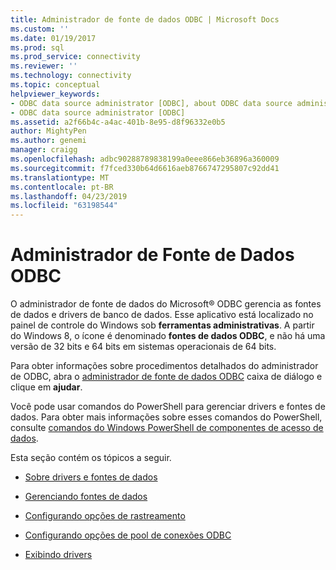 ```yaml
---
title: Administrador de fonte de dados ODBC | Microsoft Docs
ms.custom: ''
ms.date: 01/19/2017
ms.prod: sql
ms.prod_service: connectivity
ms.reviewer: ''
ms.technology: connectivity
ms.topic: conceptual
helpviewer_keywords:
- ODBC data source administrator [ODBC], about ODBC data source administrator
- ODBC data source administrator [ODBC]
ms.assetid: a2f66b4c-a4ac-401b-8e95-d8f96332e0b5
author: MightyPen
ms.author: genemi
manager: craigg
ms.openlocfilehash: adbc90288789838199a0eee866eb36896a360009
ms.sourcegitcommit: f7fced330b64d6616aeb8766747295807c92dd41
ms.translationtype: MT
ms.contentlocale: pt-BR
ms.lasthandoff: 04/23/2019
ms.locfileid: "63198544"
---
```

# <a name="odbc-data-source-administrator"></a>Administrador de Fonte de Dados ODBC
O administrador de fonte de dados do Microsoft® ODBC gerencia as fontes de dados e drivers de banco de dados. Esse aplicativo está localizado no painel de controle do Windows sob **ferramentas administrativas**. A partir do Windows 8, o ícone é denominado **fontes de dados ODBC**, e não há uma versão de 32 bits e 64 bits em sistemas operacionais de 64 bits.  
  
 Para obter informações sobre procedimentos detalhados do administrador de ODBC, abra o [administrador de fonte de dados ODBC](https://msdn.microsoft.com/eea94d94-f53b-4289-ae75-9ccccde15333) caixa de diálogo e clique em **ajudar**.  
  
 Você pode usar comandos do PowerShell para gerenciar drivers e fontes de dados. Para obter mais informações sobre esses comandos do PowerShell, consulte [comandos do Windows PowerShell de componentes de acesso de dados](https://msdn.microsoft.com/library/windows/desktop/jj134064.aspx).  
  
 Esta seção contém os tópicos a seguir.  
  
-   [Sobre drivers e fontes de dados](../../odbc/admin/about-drivers-and-data-sources.md)  
  
-   [Gerenciando fontes de dados](../../odbc/admin/managing-data-sources.md)  
  
-   [Configurando opções de rastreamento](../../odbc/admin/setting-tracing-options.md)  
  
-   [Configurando opções de pool de conexões ODBC](../../odbc/admin/setting-odbc-connection-pooling-options.md)  
  
-   [Exibindo drivers](../../odbc/admin/viewing-drivers.md)
